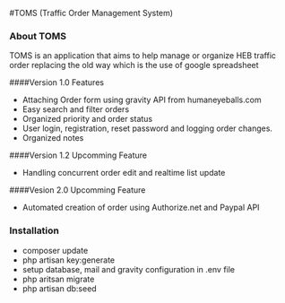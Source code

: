 #TOMS (Traffic Order Management System)

### About TOMS

TOMS is an application that aims to help manage or organize HEB traffic order replacing the old way which is the use of google spreadsheet

####Version 1.0 Features
- Attaching Order form using gravity API from humaneyeballs.com
- Easy search and filter orders
- Organized priority and order status
- User login, registration, reset password and logging order changes.
- Organized notes

####Version 1.2 Upcomming Feature
- Handling concurrent order edit and realtime list update

####Vesion 2.0 Upcomming Feature
- Automated creation of order using Authorize.net and Paypal API

### Installation
- composer update
- php artisan key:generate
- setup database, mail and gravity configuration in .env file
- php aritsan migrate
- php artisan db:seed
